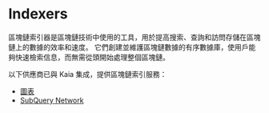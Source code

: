 # Indexers

區塊鏈索引器是區塊鏈技術中使用的工具，用於提高搜索、查詢和訪問存儲在區塊鏈上的數據的效率和速度。 它們創建並維護區塊鏈數據的有序數據庫，使用戶能夠快速檢索信息，而無需從頭開始處理整個區塊鏈。

以下供應商已與 Kaia 集成，提供區塊鏈索引服務：

- [圖表](https://thegraph.com/)
- [SubQuery Network](https://academy.subquery.network/)
